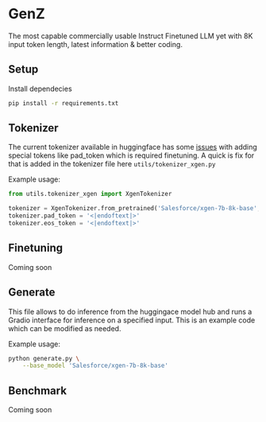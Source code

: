 # GenZ

The most capable commercially usable Instruct Finetuned LLM yet with 8K input token length, latest information & better coding. 

## Setup

Install dependecies
   ```bash
   pip install -r requirements.txt
   ```

## Tokenizer

The current tokenizer available in huggingface has some [issues](https://github.com/salesforce/xgen/issues/6) with adding special tokens like pad_token which is required finetuning. A quick is fix for that is added in the tokenizer file here `utils/tokenizer_xgen.py`

Example usage:
```python
from utils.tokenizer_xgen import XgenTokenizer

tokenizer = XgenTokenizer.from_pretrained('Salesforce/xgen-7b-8k-base', trust_remote_code=True)
tokenizer.pad_token = '<|endoftext|>'
tokenizer.eos_token = '<|endoftext|>'
```

## Finetuning

Coming soon

## Generate

This file allows to do inference from the huggingace model hub and runs a Gradio interface for inference on a specified input. This is an example code which can be modified as needed.

Example usage:

```bash
python generate.py \
    --base_model 'Salesforce/xgen-7b-8k-base'
```

## Benchmark

Coming soon
